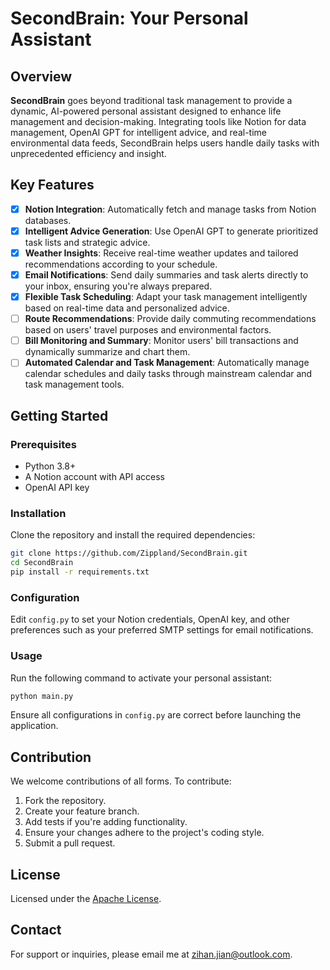 # SecondBrain: Your Personal Assistant

## Overview
**SecondBrain** goes beyond traditional task management to provide a dynamic, AI-powered personal assistant designed to enhance life management and decision-making. Integrating tools like Notion for data management, OpenAI GPT for intelligent advice, and real-time environmental data feeds, SecondBrain helps users handle daily tasks with unprecedented efficiency and insight.

## Key Features
- [X] **Notion Integration**: Automatically fetch and manage tasks from Notion databases.
- [X] **Intelligent Advice Generation**: Use OpenAI GPT to generate prioritized task lists and strategic advice.
- [X] **Weather Insights**: Receive real-time weather updates and tailored recommendations according to your schedule.
- [X] **Email Notifications**: Send daily summaries and task alerts directly to your inbox, ensuring you're always prepared.
- [X] **Flexible Task Scheduling**: Adapt your task management intelligently based on real-time data and personalized advice.
- [ ] **Route Recommendations**: Provide daily commuting recommendations based on users' travel purposes and environmental factors.
- [ ] **Bill Monitoring and Summary**: Monitor users' bill transactions and dynamically summarize and chart them.
- [ ] **Automated Calendar and Task Management**: Automatically manage calendar schedules and daily tasks through mainstream calendar and task management tools.

## Getting Started

### Prerequisites
- Python 3.8+
- A Notion account with API access
- OpenAI API key

### Installation
Clone the repository and install the required dependencies:
```bash
git clone https://github.com/Zippland/SecondBrain.git
cd SecondBrain
pip install -r requirements.txt
```

### Configuration
Edit `config.py` to set your Notion credentials, OpenAI key, and other preferences such as your preferred SMTP settings for email notifications.

### Usage
Run the following command to activate your personal assistant:
```bash
python main.py
```
Ensure all configurations in `config.py` are correct before launching the application.

## Contribution
We welcome contributions of all forms. To contribute:
1. Fork the repository.
2. Create your feature branch.
3. Add tests if you're adding functionality.
4. Ensure your changes adhere to the project's coding style.
5. Submit a pull request.

## License
Licensed under the [Apache License](LICENSE).

## Contact
For support or inquiries, please email me at [zihan.jian@outlook.com](mailto:zihan.jian@outlook.com).